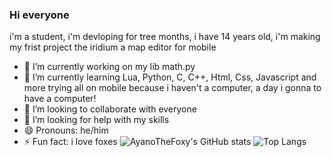### Hi everyone

i'm a student, i'm devloping for tree months, i have 14 years old, i'm making my frist project the iridium a map editor for mobile

- 🔭 I’m currently working on my lib math.py
- 🌱 I’m currently learning Lua, Python, C, C++, Html, Css, Javascript and more trying all on mobile because i haven't a computer, a day i gonna to have a computer!
- 👯 I’m looking to collaborate with everyone
- 🤔 I’m looking for help with my skills
- 😄 Pronouns: he/him
- ⚡ Fun fact: i love foxes
![AyanoTheFoxy's GitHub stats](https://github-readme-stats.vercel.app/api?username=ayanothefoxy&show_icons=true&theme=monokai)
![Top Langs](https://github-readme-stats.vercel.app/api/top-langs/?username=ayanothefoxy&theme=monokai)
